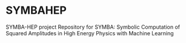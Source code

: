 # SYMBAHEP
SYMBA-HEP project
Repository for SYMBA: Symbolic Computation of Squared Amplitudes in High Energy Physics with Machine Learning

